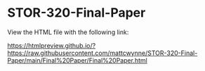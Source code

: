 # STOR-320-Final-Paper

View the HTML file with the following link:

https://htmlpreview.github.io/?https://raw.githubusercontent.com/mattcwynne/STOR-320-Final-Paper/main/Final%20Paper/Final%20Paper.html
